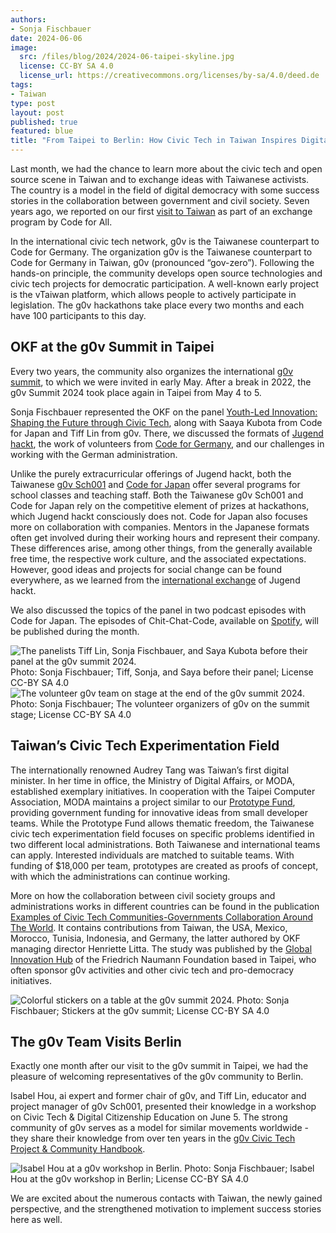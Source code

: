 ```yaml
---
authors: 
- Sonja Fischbauer
date: 2024-06-06
image: 
  src: /files/blog/2024/2024-06-taipei-skyline.jpg
  license: CC-BY SA 4.0
  license_url: https://creativecommons.org/licenses/by-sa/4.0/deed.de
tags:
- Taiwan
type: post
layout: post
published: true
featured: blue
title: "From Taipei to Berlin: How Civic Tech in Taiwan Inspires Digital Democracy"
---
```

Last month, we had the chance to learn more about the civic tech and open source scene in Taiwan and to exchange ideas with Taiwanese activists. The country is a model in the field of digital democracy with some success stories in the collaboration between government and civil society. Seven years ago, we reported on our first [visit to Taiwan](https://codefor.de/blog/open-communities/) as part of an exchange program by Code for All.

In the international civic tech network, g0v is the Taiwanese counterpart to Code for Germany. The organization g0v is the Taiwanese counterpart to Code for Germany in Taiwan, g0v (pronounced “gov-zero”). Following the hands-on principle, the community develops open source technologies and civic tech projects for democratic participation. A well-known early project is the vTaiwan platform, which allows people to actively participate in legislation. The g0v hackathons take place every two months and each have 100 participants to this day.

## OKF at the g0v Summit in Taipei

Every two years, the community also organizes the international [g0v summit](https://summit.g0v.tw/2024/), to which we were invited in early May. After a break in 2022, the g0v Summit 2024 took place again in Taipei from May 4 to 5.

Sonja Fischbauer represented the OKF on the panel [Youth-Led Innovation: Shaping the Future through Civic Tech](https://summit.g0v.tw/2024/agenda/#2024-103), along with Saaya Kubota from Code for Japan and Tiff Lin from g0v. There, we discussed the formats of [Jugend hackt](https://jugendhackt.org), the work of volunteers from [Code for Germany](https://codefor.de), and our challenges in working with the German administration.

Unlike the purely extracurricular offerings of Jugend hackt, both the Taiwanese [g0v Sch001](https://sch001.g0v.tw) and [Code for Japan](https://www.code4japan.org/) offer several programs for school classes and teaching staff. Both the Taiwanese g0v Sch001 and Code for Japan rely on the competitive element of prizes at hackathons, which Jugend hackt consciously does not. Code for Japan also focuses more on collaboration with companies. Mentors in the Japanese formats often get involved during their working hours and represent their company. These differences arise, among other things, from the generally available free time, the respective work culture, and the associated expectations. However, good ideas and projects for social change can be found everywhere, as we learned from the [international exchange](https://jugendhackt.org/austausch/vernetzte-welten-japan-suedkorea-2019/) of Jugend hackt.

We also discussed the topics of the panel in two podcast episodes with Code for Japan. The episodes of Chit-Chat-Code, available on [Spotify](https://open.spotify.com/show/1WxXkVpdXpsdfv27YUevSt?si=d8f7e550fc264703), will be published during the month.

![The panelists Tiff Lin, Sonja Fischbauer, and Saya Kubota before their panel at the g0v summit 2024.](/files/blog/2024/2024-06-g0v-summit-panel.jpg)<br>
Photo: Sonja Fischbauer; Tiff, Sonja, and Saya before their panel; License CC-BY SA 4.0<br> 
![The volunteer g0v team on stage at the end of the g0v summit 2024.](/files/blog/2024/2024-06-g0v-summit.jpg)<br>
Photo: Sonja Fischbauer; The volunteer organizers of g0v on the summit stage; License CC-BY SA 4.0

## Taiwan’s Civic Tech Experimentation Field

The internationally renowned Audrey Tang was Taiwan’s first digital minister. In her time in office, the Ministry of Digital Affairs, or MODA, established exemplary initiatives. In cooperation with the Taipei Computer Association, MODA maintains a project similar to our [Prototype Fund](https://prototypefund.de), providing government funding for innovative ideas from small developer teams. While the Prototype Fund allows thematic freedom, the Taiwanese civic tech experimentation field focuses on specific problems identified in two different local administrations. Both Taiwanese and international teams can apply. Interested individuals are matched to suitable teams. With funding of $18,000 per team, prototypes are created as proofs of concept, with which the administrations can continue working.

More on how the collaboration between civil society groups and administrations works in different countries can be found in the publication 
[Examples of Civic Tech Communities-Governments Collaboration Around The World](https://www.freiheit.org/publikation/examples-civic-tech-communities-governments-collaboration-around-world). It contains contributions from Taiwan, the USA, Mexico, Morocco, Tunisia, Indonesia, and Germany, the latter authored by OKF managing director Henriette Litta. The study was published by the [Global Innovation Hub](https://www.freiheit.org/taiwan) of the Friedrich Naumann Foundation based in Taipei, who often sponsor g0v activities and other civic tech and pro-democracy initiatives.

![Colorful stickers on a table at the g0v summit 2024.](/files/blog/2024/2024-06-g0v-summit-stickers.jpg) 
Photo: Sonja Fischbauer; Stickers at the g0v summit; License CC-BY SA 4.0 

## The g0v Team Visits Berlin

Exactly one month after our visit to the g0v summit in Taipei, we had the pleasure of welcoming representatives of the g0v community to Berlin.

Isabel Hou, ai expert and former chair of g0v, and Tiff Lin, educator and project manager of g0v Sch001, presented their knowledge in a workshop on Civic Tech & Digital Citizenship Education on June 5. The strong community of g0v serves as a model for similar movements worldwide - they share their knowledge from over ten years in the [g0v Civic Tech Project & Community Handbook](https://g0v.hackmd.io/@jothon/ctpbook_en).

![Isabel Hou at a g0v workshop in Berlin.](/files/blog/2024/2024-06-g0v-in-berlin.jpg)
Photo: Sonja Fischbauer; Isabel Hou at the g0v workshop in Berlin; License CC-BY SA 4.0

We are excited about the numerous contacts with Taiwan, the newly gained perspective, and the strengthened motivation to implement success stories here as well.
